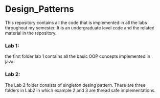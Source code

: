 # Design_Patterns
This repository contains all the code that is implemented in all the labs throughout my semester. It is an undergraduate level code and the related material in the repository.
### Lab 1: 
the first folder lab 1 contains all the basic OOP concepts implemented in java. 

### Lab 2:
The Lab 2 folder consists of singleton desing pattern. There are three folders in Lab2 in which example 2 and 3 are thread safe implementations.
